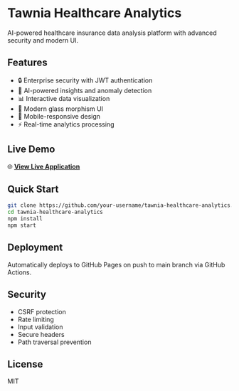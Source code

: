# Tawnia Healthcare Analytics

AI-powered healthcare insurance data analysis platform with advanced security and modern UI.

## Features
- 🔒 Enterprise security with JWT authentication
- 🤖 AI-powered insights and anomaly detection
- 📊 Interactive data visualization
- 🎨 Modern glass morphism UI
- 📱 Mobile-responsive design
- ⚡ Real-time analytics processing

## Live Demo
🌐 **[View Live Application](https://your-username.github.io/tawnia-healthcare-analytics/)**

## Quick Start
```bash
git clone https://github.com/your-username/tawnia-healthcare-analytics.git
cd tawnia-healthcare-analytics
npm install
npm start
```

## Deployment
Automatically deploys to GitHub Pages on push to main branch via GitHub Actions.

## Security
- CSRF protection
- Rate limiting
- Input validation
- Secure headers
- Path traversal prevention

## License
MIT
